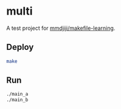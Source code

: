 # multi
A test project for [mmdjiji/makefile-learning](https://github.com/mmdjiji/makefile-learning).

## Deploy
```sh
make
```

## Run
```sh
./main_a
./main_b
```
